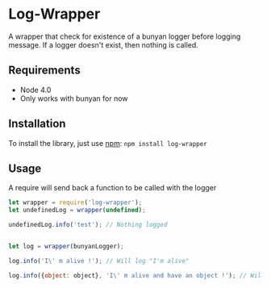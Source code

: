# Log-Wrapper
A wrapper that check for existence of a bunyan logger before logging message. If a logger doesn't exist, then nothing is called.

## Requirements
- Node 4.0
- Only works with bunyan for now

## Installation

To install the library, just use [npm](https://fr.wikipedia.org/wiki/Npm_%28logiciel%29):
`
npm install log-wrapper
`

## Usage
A require will send back a function to be called with the logger
```javascript
let wrapper = require('log-wrapper');
let undefinedLog = wrapper(undefined);

undefinedLog.info('test'); // Nothing logged


let log = wrapper(bunyanLogger);

log.info('I\' m alive !'); // Will log "I'm alive"

log.info({object: object}, 'I\' m alive and have an object !'); // Will log "I\' m alive and have an object !" with the object "object"

```

